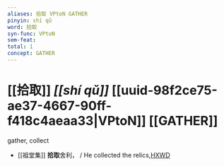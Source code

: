 ```yaml
---
aliases: 拾取 VPtoN GATHER
pinyin: shí qǔ
word: 拾取
syn-func: VPtoN
sem-feat: 
total: 1
concept: GATHER 
---
```

# [[拾取]] *[[shí qǔ]]*  [[uuid-98f2ce75-ae37-4667-90ff-f418c4aeaa33|VPtoN]] [[GATHER]]
gather, collect
 - [[祖堂集]] **拾取**舍利， / He collected the relics,[HXWD](https://hxwd.org/textview.html?location=KR6q0002_Yan_001-1038a.48)
